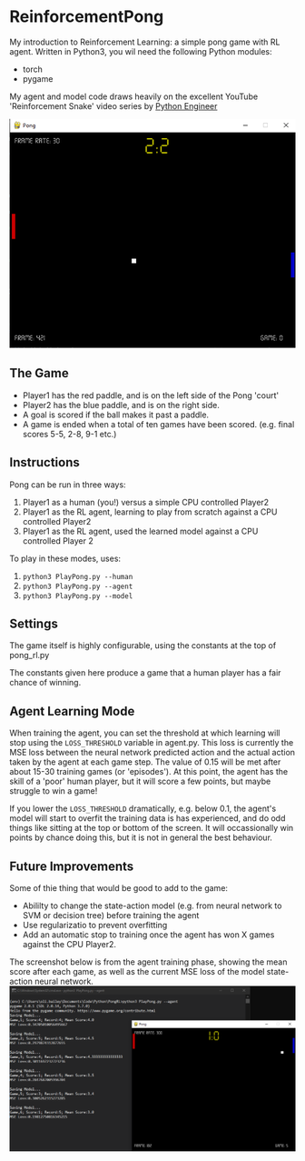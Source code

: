 # ReinforcementPong
My introduction to Reinforcement Learning: a simple pong game with RL agent. Written in Python3, you wil need the following Python modules:

* torch
* pygame

My agent and model code draws heavily on the excellent YouTube 'Reinforcement Snake' video series by [Python Engineer](https://www.youtube.com/watch?v=PJl4iabBEz0)

![alt pong!](https://github.com/threefeetdeep/ReinforcementPong/blob/master/images/pong1.png?raw=true)

## The Game 

- Player1 has the red paddle, and is on the left side of the Pong 'court'
- Player2 has the blue paddle, and is on the right side.
- A goal is scored if the ball makes it past a paddle.
- A game is ended when a total of ten games have been scored. (e.g. final scores 5-5, 2-8, 9-1 etc.)

## Instructions
Pong can be run in three ways:

1) Player1 as a human (you!) versus a simple CPU controlled Player2
2) Player1 as the RL agent, learning to play from scratch against a CPU controlled Player2
3) Player1 as the RL agent, used the learned model against a CPU controlled Player 2

To play in these modes, uses:
1) `python3 PlayPong.py --human`
2) `python3 PlayPong.py --agent`
3) `python3 PlayPong.py --model`

## Settings
The game itself is highly configurable, using the constants at the top of pong_rl.py

The constants given here produce a game that a human player has a fair chance of winning.

## Agent Learning Mode
When training the agent, you can set the threshold at which learning will stop using the `LOSS_THRESHOLD` variable in agent.py.
This loss is currently the MSE loss between the neural network predicted action and the actual action taken by the agent at each
game step. The value of 0.15 will be met after about 15-30 training games (or 'episodes'). At this point, the agent has the skill 
of a 'poor' human player, but it will score a few points, but maybe struggle to win a game!

If you lower the `LOSS_THRESHOLD` dramatically, e.g. below 0.1, the agent's model will start to overfit the training data is has 
experienced, and do odd things like sitting at the top or bottom of the screen. It will occassionally win points by chance doing
this, but it is not in general the best behaviour. 

## Future Improvements
Some of thie thing that would be good to add to the game:

* Abililty to change the state-action model (e.g. from neural network to SVM or decision tree) before training the agent
* Use regularizatio to prevent overfitting
* Add an automatic stop to training once the agent has won X games against the CPU Player2.

The screenshot below is from the agent training phase, showing the mean score after each game, as well as
the current MSE loss of the model state-action neural network.
![alt pong!](https://github.com/threefeetdeep/ReinforcementPong/blob/master/images/pong2.png?raw=true)

